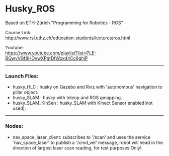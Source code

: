 # Husky_ROS

Based on ETH-Zürich "Programming for Robotics - ROS"

Course Link:<br/>
http://www.rsl.ethz.ch/education-students/lectures/ros.html

Youtube:<br/>
https://www.youtube.com/playlist?list=PLE-BQwvVGf8HOvwXPgtDfWoxd4Cc6ghiP


--------------------

### Launch Files:
- husky_HLC       : husky on Gazebo and Rviz with 'autonomous' navigation to pillar object.
- husky_SLAM : husky with teleop and ROS gmapping.
- husky_SLAM_KinSen : husky_SLAM with Kinect Sensor enabled(not used);


--------------------

### Nodes:
- nav_space_laser_client: subscribes to '/scan' and uses the service 'nav_space_laser' to publish a '/cmd_vel' message, robot will head in the direction of largest laser scan reading, for test purposes Only!.
